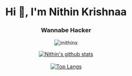 <h1 align="center">Hi 👋, I'm Nithin Krishnaa</h1>
<h3 align="center">Wannabe Hacker</h3>

<p align="center"> <img src="https://komarev.com/ghpvc/?username=inithinx&label=Profile%20views&color=0e75b6&style=flat" alt="inithinx" /> </p>
<div align="center">
        <a href="https://github.com/inithinx" title="Nithin's Stats"><img alt="Nithin's github stats" src="https://github-readme-stats.vercel.app/api?username=inithinx&count_private=true&include_all_commits=true&show_icons=true&theme=github_dark&hide_border=false&&border_color=30363d"></a><br><br>
        <a href="https://github.com/inithinx" title="Nithin's github stats"><img alt="Top Langs" src="https://github-readme-stats.vercel.app/api/top-langs/?username=inithinx&show_icons=true&layout=compact&theme=github_dark&hide_border=false&border_color=30363d&langs_count=100"><a/><br>
    </div><br><br>
